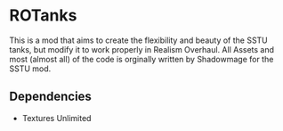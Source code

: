 # ROTanks

This is a mod that aims to create the flexibility and beauty of the SSTU tanks, but modify it to work properly in Realism Overhaul. All Assets and most (almost all) of the code is orginally written by Shadowmage for the SSTU mod.

## Dependencies
* Textures Unlimited
